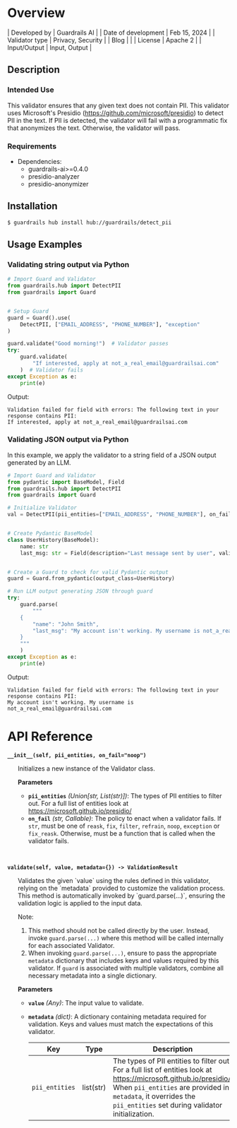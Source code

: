 # Overview

| Developed by | Guardrails AI |
| Date of development | Feb 15, 2024 |
| Validator type | Privacy, Security |
| Blog |  |
| License | Apache 2 |
| Input/Output | Input, Output |

## Description

### Intended Use
This validator ensures that any given text does not contain PII. This validator uses Microsoft's Presidio (https://github.com/microsoft/presidio) to detect PII in the text. If PII is detected, the validator will fail with a programmatic fix that anonymizes the text. Otherwise, the validator will pass.

### Requirements

* Dependencies:
    - guardrails-ai>=0.4.0
    - presidio-analyzer
    - presidio-anonymizer

## Installation

```bash
$ guardrails hub install hub://guardrails/detect_pii
```

## Usage Examples

### Validating string output via Python

```python
# Import Guard and Validator
from guardrails.hub import DetectPII
from guardrails import Guard


# Setup Guard
guard = Guard().use(
    DetectPII, ["EMAIL_ADDRESS", "PHONE_NUMBER"], "exception"
)

guard.validate("Good morning!")  # Validator passes
try:
    guard.validate(
        "If interested, apply at not_a_real_email@guardrailsai.com"
    )  # Validator fails
except Exception as e:
    print(e)
```
Output:
```console
Validation failed for field with errors: The following text in your response contains PII:
If interested, apply at not_a_real_email@guardrailsai.com
```

### Validating JSON output via Python

In this example, we apply the validator to a string field of a JSON output generated by an LLM.

```python
# Import Guard and Validator
from pydantic import BaseModel, Field
from guardrails.hub import DetectPII
from guardrails import Guard

# Initialize Validator
val = DetectPII(pii_entities=["EMAIL_ADDRESS", "PHONE_NUMBER"], on_fail="exception")


# Create Pydantic BaseModel
class UserHistory(BaseModel):
    name: str
    last_msg: str = Field(description="Last message sent by user", validators=[val])


# Create a Guard to check for valid Pydantic output
guard = Guard.from_pydantic(output_class=UserHistory)

# Run LLM output generating JSON through guard
try:
    guard.parse(
        """
    {
        "name": "John Smith",
        "last_msg": "My account isn't working. My username is not_a_real_email@guardrailsai.com"
    }
    """
    )
except Exception as e:
    print(e)
```
Output:
```console
Validation failed for field with errors: The following text in your response contains PII:
My account isn't working. My username is not_a_real_email@guardrailsai.com
```

# API Reference

**`__init__(self, pii_entities, on_fail="noop")`**
<ul>
Initializes a new instance of the Validator class.

**Parameters**
- **`pii_entities`** *(Union[str, List(str)])*: The types of PII entities to filter out. For a full list of entities look at https://microsoft.github.io/presidio/
- **`on_fail`** *(str, Callable)*: The policy to enact when a validator fails. If `str`, must be one of `reask`, `fix`, `filter`, `refrain`, `noop`, `exception` or `fix_reask`. Otherwise, must be a function that is called when the validator fails.
</ul>
<br/>

**`validate(self, value, metadata={}) -> ValidationResult`**
<ul>
Validates the given `value` using the rules defined in this validator, relying on the `metadata` provided to customize the validation process. This method is automatically invoked by `guard.parse(...)`, ensuring the validation logic is applied to the input data.

Note:

1. This method should not be called directly by the user. Instead, invoke `guard.parse(...)` where this method will be called internally for each associated Validator.
2. When invoking `guard.parse(...)`, ensure to pass the appropriate `metadata` dictionary that includes keys and values required by this validator. If `guard` is associated with multiple validators, combine all necessary metadata into a single dictionary.

**Parameters**
- **`value`** *(Any)*: The input value to validate.
- **`metadata`** *(dict)*: A dictionary containing metadata required for validation. Keys and values must match the expectations of this validator.
    
    
    | Key | Type | Description | Default |
    | --- | --- | --- | --- |
    | `pii_entities` | list(str) | The types of PII entities to filter out. For a full list of entities look at https://microsoft.github.io/presidio/. When `pii_entities` are provided in `metadata`, it overrides the `pii_entities` set during validator initialization. | N/A |
</ul>
